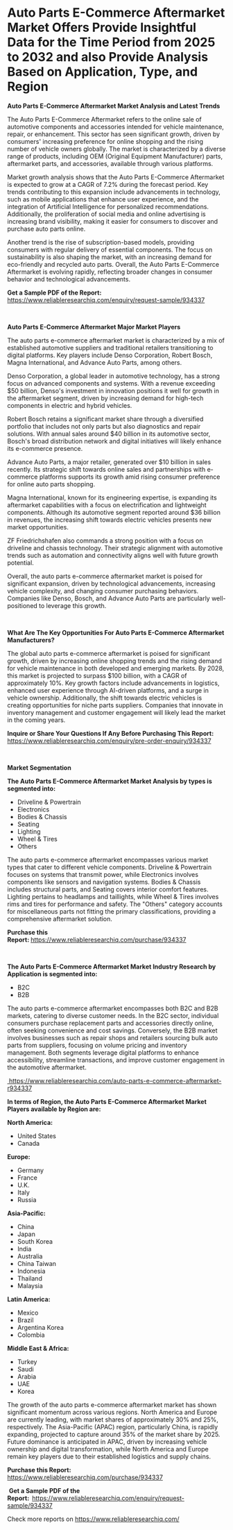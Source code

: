 <p><h1>Auto Parts E-Commerce Aftermarket Market Offers Provide Insightful Data for the Time Period from 2025 to 2032 and also Provide Analysis Based on Application, Type, and Region</h1></p><p><strong>Auto Parts E-Commerce Aftermarket Market Analysis and Latest Trends</strong></p>
<p><p>The Auto Parts E-Commerce Aftermarket refers to the online sale of automotive components and accessories intended for vehicle maintenance, repair, or enhancement. This sector has seen significant growth, driven by consumers' increasing preference for online shopping and the rising number of vehicle owners globally. The market is characterized by a diverse range of products, including OEM (Original Equipment Manufacturer) parts, aftermarket parts, and accessories, available through various platforms.</p><p>Market growth analysis shows that the Auto Parts E-Commerce Aftermarket is expected to grow at a CAGR of 7.2% during the forecast period. Key trends contributing to this expansion include advancements in technology, such as mobile applications that enhance user experience, and the integration of Artificial Intelligence for personalized recommendations. Additionally, the proliferation of social media and online advertising is increasing brand visibility, making it easier for consumers to discover and purchase auto parts online.</p><p>Another trend is the rise of subscription-based models, providing consumers with regular delivery of essential components. The focus on sustainability is also shaping the market, with an increasing demand for eco-friendly and recycled auto parts. Overall, the Auto Parts E-Commerce Aftermarket is evolving rapidly, reflecting broader changes in consumer behavior and technological advancements.</p></p>
<p><strong>Get a Sample PDF of the Report:&nbsp;</strong> <a href="https://www.reliableresearchiq.com/enquiry/request-sample/934337?utm_campaign=2456&utm_medium=2&utm_source=Github&utm_content=ia&utm_term=30032025&utm_id=auto-parts-e-commerce-aftermarket">https://www.reliableresearchiq.com/enquiry/request-sample/934337</a></p>
<p>&nbsp;</p>
<p><strong>Auto Parts E-Commerce Aftermarket Major Market Players</strong></p>
<p><p>The auto parts e-commerce aftermarket market is characterized by a mix of established automotive suppliers and traditional retailers transitioning to digital platforms. Key players include Denso Corporation, Robert Bosch, Magna International, and Advance Auto Parts, among others.</p><p>Denso Corporation, a global leader in automotive technology, has a strong focus on advanced components and systems. With a revenue exceeding $50 billion, Denso's investment in innovation positions it well for growth in the aftermarket segment, driven by increasing demand for high-tech components in electric and hybrid vehicles.</p><p>Robert Bosch retains a significant market share through a diversified portfolio that includes not only parts but also diagnostics and repair solutions. With annual sales around $40 billion in its automotive sector, Bosch's broad distribution network and digital initiatives will likely enhance its e-commerce presence.</p><p>Advance Auto Parts, a major retailer, generated over $10 billion in sales recently. Its strategic shift towards online sales and partnerships with e-commerce platforms supports its growth amid rising consumer preference for online auto parts shopping.</p><p>Magna International, known for its engineering expertise, is expanding its aftermarket capabilities with a focus on electrification and lightweight components. Although its automotive segment reported around $36 billion in revenues, the increasing shift towards electric vehicles presents new market opportunities.</p><p>ZF Friedrichshafen also commands a strong position with a focus on driveline and chassis technology. Their strategic alignment with automotive trends such as automation and connectivity aligns well with future growth potential.</p><p>Overall, the auto parts e-commerce aftermarket market is poised for significant expansion, driven by technological advancements, increasing vehicle complexity, and changing consumer purchasing behaviors. Companies like Denso, Bosch, and Advance Auto Parts are particularly well-positioned to leverage this growth.</p></p>
<p>&nbsp;</p>
<p><strong>What Are The Key Opportunities For Auto Parts E-Commerce Aftermarket Manufacturers?</strong></p>
<p><p>The global auto parts e-commerce aftermarket is poised for significant growth, driven by increasing online shopping trends and the rising demand for vehicle maintenance in both developed and emerging markets. By 2028, this market is projected to surpass $100 billion, with a CAGR of approximately 10%. Key growth factors include advancements in logistics, enhanced user experience through AI-driven platforms, and a surge in vehicle ownership. Additionally, the shift towards electric vehicles is creating opportunities for niche parts suppliers. Companies that innovate in inventory management and customer engagement will likely lead the market in the coming years.</p></p>
<p><strong>Inquire or Share Your Questions If Any Before Purchasing This Report:</strong> <a href="https://www.reliableresearchiq.com/enquiry/pre-order-enquiry/934337?utm_campaign=2456&utm_medium=2&utm_source=Github&utm_content=ia&utm_term=30032025&utm_id=auto-parts-e-commerce-aftermarket">https://www.reliableresearchiq.com/enquiry/pre-order-enquiry/934337</a></p>
<p>&nbsp;</p>
<p><strong>Market Segmentation</strong></p>
<p><strong>The Auto Parts E-Commerce Aftermarket Market Analysis by types is segmented into:</strong></p>
<p><ul><li>Driveline & Powertrain</li><li>Electronics</li><li>Bodies & Chassis</li><li>Seating</li><li>Lighting</li><li>Wheel & Tires</li><li>Others</li></ul></p>
<p><p>The auto parts e-commerce aftermarket encompasses various market types that cater to different vehicle components. Driveline & Powertrain focuses on systems that transmit power, while Electronics involves components like sensors and navigation systems. Bodies & Chassis includes structural parts, and Seating covers interior comfort features. Lighting pertains to headlamps and taillights, while Wheel & Tires involves rims and tires for performance and safety. The "Others" category accounts for miscellaneous parts not fitting the primary classifications, providing a comprehensive aftermarket solution.</p></p>
<p><strong>Purchase this Report:&nbsp;</strong><a href="https://www.reliableresearchiq.com/purchase/934337?utm_campaign=2456&utm_medium=2&utm_source=Github&utm_content=ia&utm_term=30032025&utm_id=auto-parts-e-commerce-aftermarket">https://www.reliableresearchiq.com/purchase/934337</a></p>
<p>&nbsp;</p>
<p><strong>The Auto Parts E-Commerce Aftermarket Market Industry Research by Application is segmented into:</strong></p>
<p><ul><li>B2C</li><li>B2B</li></ul></p>
<p><p>The auto parts e-commerce aftermarket encompasses both B2C and B2B markets, catering to diverse customer needs. In the B2C sector, individual consumers purchase replacement parts and accessories directly online, often seeking convenience and cost savings. Conversely, the B2B market involves businesses such as repair shops and retailers sourcing bulk auto parts from suppliers, focusing on volume pricing and inventory management. Both segments leverage digital platforms to enhance accessibility, streamline transactions, and improve customer engagement in the automotive aftermarket.</p></p>
<p><a href="https://www.reliableresearchiq.com/auto-parts-e-commerce-aftermarket-r934337?utm_campaign=2456&utm_medium=2&utm_source=Github&utm_content=ia&utm_term=30032025&utm_id=auto-parts-e-commerce-aftermarket">&nbsp;https://www.reliableresearchiq.com/auto-parts-e-commerce-aftermarket-r934337</a></p>
<p><strong>In terms of Region, the Auto Parts E-Commerce Aftermarket Market Players available by Region are:</strong></p>
<p>
    <p> <strong> North America: </strong>
        <ul>
            <li>United States</li>
            <li>Canada</li>
        </ul>
        </p> 
    <p> <strong> Europe: </strong>
        <ul>
            <li>Germany</li>
            <li>France</li>
            <li>U.K.</li>
            <li>Italy</li>
            <li>Russia</li>
        </ul>
        </p> 
    <p> <strong> Asia-Pacific: </strong>
        <ul>
            <li>China</li>
            <li>Japan</li>
            <li>South Korea</li>
            <li>India</li>
            <li>Australia</li>
            <li>China Taiwan</li>
            <li>Indonesia</li>
            <li>Thailand</li>
            <li>Malaysia</li>
        </ul>
        </p> 
    <p> <strong> Latin America: </strong>
        <ul>
            <li>Mexico</li>
            <li>Brazil</li>
            <li>Argentina Korea</li>
            <li>Colombia</li>
        </ul>
        </p> 
    <p> <strong> Middle East & Africa: </strong>
        <ul>
            <li>Turkey</li>
            <li>Saudi</li>
            <li>Arabia</li>
            <li>UAE</li>
            <li>Korea</li>
        </ul>
    </p>
    </p>
<p><p>The growth of the auto parts e-commerce aftermarket market has shown significant momentum across various regions. North America and Europe are currently leading, with market shares of approximately 30% and 25%, respectively. The Asia-Pacific (APAC) region, particularly China, is rapidly expanding, projected to capture around 35% of the market share by 2025. Future dominance is anticipated in APAC, driven by increasing vehicle ownership and digital transformation, while North America and Europe remain key players due to their established logistics and supply chains.</p></p>
<p><strong>Purchase this Report: </strong><a href="https://www.reliableresearchiq.com/purchase/934337?utm_campaign=2456&utm_medium=2&utm_source=Github&utm_content=ia&utm_term=30032025&utm_id=auto-parts-e-commerce-aftermarket">https://www.reliableresearchiq.com/purchase/934337</a></p>
<p>&nbsp;<strong>Get a Sample PDF of the Report:&nbsp;&nbsp;</strong><a href="https://www.reliableresearchiq.com/enquiry/request-sample/934337?utm_campaign=2456&utm_medium=2&utm_source=Github&utm_content=ia&utm_term=30032025&utm_id=auto-parts-e-commerce-aftermarket">https://www.reliableresearchiq.com/enquiry/request-sample/934337</a></p>
<p><strong></strong></p>
<p>Check more reports on <a href="https://www.reliableresearchiq.com/?utm_campaign=2456&utm_medium=2&utm_source=Github&utm_content=ia&utm_term=30032025&utm_id=auto-parts-e-commerce-aftermarket">https://www.reliableresearchiq.com/</a></p>